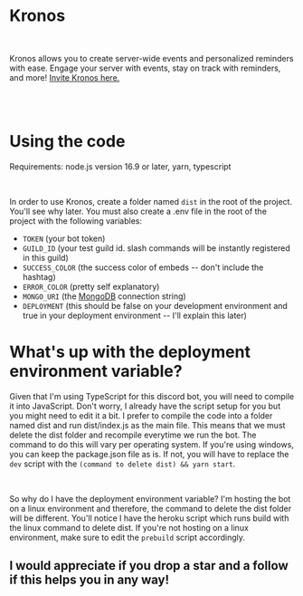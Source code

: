 <h1>Kronos</h1>
<br />
<p>Kronos allows you to create server-wide events and personalized reminders with ease. Engage your server with events, stay on track with reminders, and more! <a href="https://discord.com/api/oauth2/authorize?client_id=972953087306240041&permissions=2147683456&scope=bot%20applications.commands">Invite Kronos here.</a></p>
<br />
<br />
<h1>Using the code</h1>
<p>Requirements: node.js version 16.9 or later, yarn, typescript</p>
<br />
<p>In order to use Kronos, create a folder named <code>dist</code> in the root of the project. You'll see why later. You must also create a .env file in the root of the project with the following variables:</p>
<ul>
<li><code>TOKEN</code> (your bot token)</li>
<li><code>GUILD_ID</code> (your test guild id. slash commands will be instantly registered in this guild)</li>
<li><code>SUCCESS_COLOR</code> (the success color of embeds -- don't include the hashtag)</li>
<li><code>ERROR_COLOR</code> (pretty self explanatory)</li>
<li><code>MONGO_URI</code> (the <a href="https://mongodb.com">MongoDB</a> connection string)</li>
<li><code>DEPLOYMENT</code> (this should be false on your development environment and true in your deployment environment -- I'll explain this later)</li>
</ul>
<h1>What's up with the deployment environment variable?</h1>
<p>Given that I'm using TypeScript for this discord bot, you will need to compile it into JavaScript. Don't worry, I already have the script setup for you but you might need to edit it a bit. I prefer to compile the code into a folder named dist and run dist/index.js as the main file. This means that we must delete the dist folder and recompile everytime we run the bot. The command to do this will vary per operating system. If you're using windows, you can keep the package.json file as is. If not, you will have to replace the <code>dev</code> script with the <code>(command to delete dist) && yarn start</code>.</p>
<br />
<p>So why do I have the deployment environment variable? I'm hosting the bot on a linux environment and therefore, the command to delete the dist folder will be different. You'll notice I have the heroku script which runs build with the linux command to delete dist. If you're not hosting on a linux environment, make sure to edit the <code>prebuild</code> script accordingly.</p>
<h2>I would appreciate if you drop a star and a follow if this helps you in any way!</h2>
